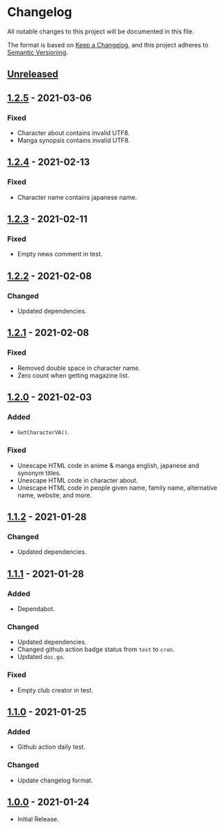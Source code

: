 # Changelog

All notable changes to this project will be documented in this file.

The format is based on [Keep a Changelog](https://keepachangelog.com/en/1.0.0/),
and this project adheres to [Semantic Versioning](https://semver.org/spec/v2.0.0.html).

## [Unreleased](https://github.com/rl404/go-malscraper/compare/v1.2.4...develop)

## [1.2.5](https://github.com/rl404/go-malscraper/compare/v1.2.4...v1.2.5) - 2021-03-06

### Fixed

- Character about contains invalid UTF8.
- Manga synopsis contains invalid UTF8.

## [1.2.4](https://github.com/rl404/go-malscraper/compare/v1.2.3...v1.2.4) - 2021-02-13

### Fixed

- Character name contains japanese name.

## [1.2.3](https://github.com/rl404/go-malscraper/compare/v1.2.2...v1.2.3) - 2021-02-11

### Fixed

- Empty news comment in test.

## [1.2.2](https://github.com/rl404/go-malscraper/compare/v1.2.1...v1.2.2) - 2021-02-08

### Changed

- Updated dependencies.

## [1.2.1](https://github.com/rl404/go-malscraper/compare/v1.2.0...v1.2.1) - 2021-02-08

### Fixed

- Removed double space in character name.
- Zero count when getting magazine list.

## [1.2.0](https://github.com/rl404/go-malscraper/compare/v1.1.2...v1.2.0) - 2021-02-03

### Added

- `GetCharacterVA()`.

### Fixed

- Unescape HTML code in anime & manga english, japanese and synonym titles.
- Unescape HTML code in character about.
- Unescape HTML code in people given name, family name, alternative name, website, and more.

## [1.1.2](https://github.com/rl404/go-malscraper/compare/v1.1.1...v1.1.2) - 2021-01-28

### Changed

- Updated dependencies.

## [1.1.1](https://github.com/rl404/go-malscraper/compare/v1.1.0...v1.1.1) - 2021-01-28

### Added

- Dependabot.

### Changed

- Updated dependencies.
- Changed github action badge status from `test` to `cron`.
- Updated `doc.go`.

### Fixed

- Empty club creator in test.


## [1.1.0](https://github.com/rl404/go-malscraper/compare/v1.0.0...v1.1.0) - 2021-01-25

### Added
- Github action daily test.

### Changed
- Update changelog format.

## [1.0.0](https://github.com/rl404/go-malscraper/tree/v1.0.0) - 2021-01-24

- Initial Release.